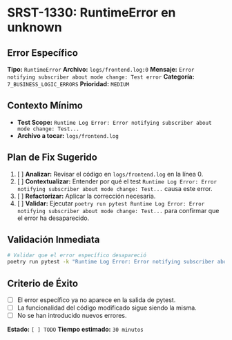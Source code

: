 # SRST-1330: RuntimeError en unknown

## Error Específico
**Tipo:** `RuntimeError`
**Archivo:** `logs/frontend.log:0`
**Mensaje:** `Error notifying subscriber about mode change: Test error`
**Categoría:** `7_BUSINESS_LOGIC_ERRORS`
**Prioridad:** `MEDIUM`

## Contexto Mínimo
- **Test Scope:** `Runtime Log Error: Error notifying subscriber about mode change: Test...`
- **Archivo a tocar:** `logs/frontend.log`

## Plan de Fix Sugerido
1. [ ] **Analizar:** Revisar el código en `logs/frontend.log` en la línea 0.
2. [ ] **Contextualizar:** Entender por qué el test `Runtime Log Error: Error notifying subscriber about mode change: Test...` causa este error.
3. [ ] **Refactorizar:** Aplicar la corrección necesaria.
4. [ ] **Validar:** Ejecutar `poetry run pytest Runtime Log Error: Error notifying subscriber about mode change: Test...` para confirmar que el error ha desaparecido.

## Validación Inmediata
```bash
# Validar que el error específico desapareció
poetry run pytest -k "Runtime Log Error: Error notifying subscriber about mode change: Test..." -v
```

## Criterio de Éxito
- [ ] El error específico ya no aparece en la salida de pytest.
- [ ] La funcionalidad del código modificado sigue siendo la misma.
- [ ] No se han introducido nuevos errores.

**Estado:** `[ ] TODO`
**Tiempo estimado:** `30 minutos`
